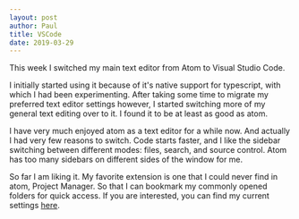 ```yaml
---
layout: post
author: Paul
title: VSCode
date: 2019-03-29
---
```


This week I switched my main text editor from Atom to Visual Studio Code. 

I initially started using it because of it's native support for typescript, with which I had been experimenting. After taking some time to migrate my preferred text editor settings however, I started switching more of my general text editing over to it. I found it to be at least as good as atom. 

I have very much enjoyed atom as a text editor for a while now. And actually I had very few reasons to switch. Code starts faster, and I like the sidebar switching between different modes: files, search, and source control. Atom has too many sidebars on different sides of the window for me. 

So far I am liking it. My favorite extension is one that I could never find in atom, Project Manager. So that I can bookmark my commonly opened folders for quick access. If you are interested, you can find my current settings [here](https://github.com/p3l6/env/tree/master/apps/vscode).
